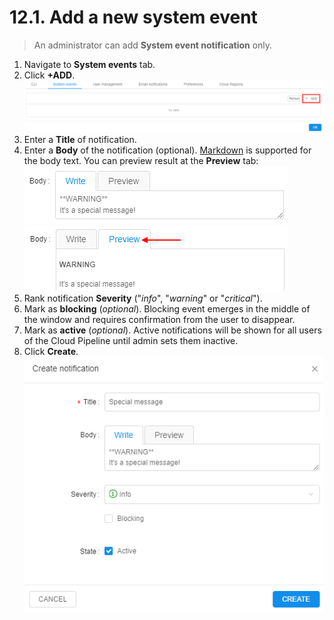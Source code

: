 # 12.1. Add a new system event

> An administrator can add **System event notification** only.

1. Navigate to **System events** tab.
2. Click **+ADD**.  
    ![CP_AddNewSystemEvent](attachments/AddNewSystemEvent_1.png)
3. Enter a **Title** of notification.
4. Enter a **Body** of the notification (optional). [Markdown](https://en.wikipedia.org/wiki/Markdown) is supported for the body text. You can preview result at the **Preview** tab:  
    ![CP_AddNewSystemEvent](attachments/AddNewSystemEvent_3.png)  
    ![CP_AddNewSystemEvent](attachments/AddNewSystemEvent_4.png)
5. Rank notification **Severity** ("_info_", "_warning_" or "_critical_").
6. Mark as **blocking** (_optional_). Blocking event emerges in the middle of the window and requires confirmation from the user to disappear.
7. Mark as **active** (_optional_). Active notifications will be shown for all users of the Cloud Pipeline until admin sets them inactive.
8. Click **Create**.  
    ![CP_AddNewSystemEvent](attachments/AddNewSystemEvent_2.png)
